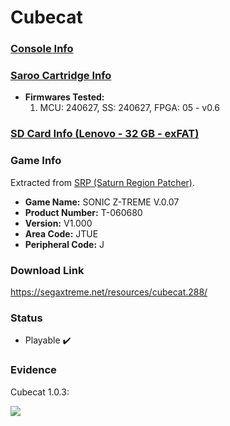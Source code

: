 # Cubecat

### [Console Info](../../../../../Info/Consoles/VA13/README.md)

### [Saroo Cartridge Info](../../../../../Info/Cartridges/RetroGameParadiseStore/1.32F/README.md)

- <b>Firmwares Tested:</b>
  1. MCU: 240627, SS: 240627, FPGA: 05 - v0.6

### [SD Card Info (Lenovo - 32 GB - exFAT)](../../../../../Info/SdCards/Lenovo/32GB/exfat/README.md)

### Game Info

Extracted from [SRP (Saturn Region Patcher)](https://segaxtreme.net/resources/saturn-region-patcher.81/download).

- <b>Game Name:</b> SONIC Z-TREME V.0.07
- <b>Product Number:</b> T-060680
- <b>Version:</b> V1.000
- <b>Area Code:</b> JTUE
- <b>Peripheral Code:</b> J

### Download Link

https://segaxtreme.net/resources/cubecat.288/

### Status

- Playable :heavy_check_mark:

### Evidence

Cubecat 1.0.3:

[![](https://img.youtube.com/vi/Da3GOo3GwZQ/0.jpg)](https://www.youtube.com/watch?v=Da3GOo3GwZQ)
